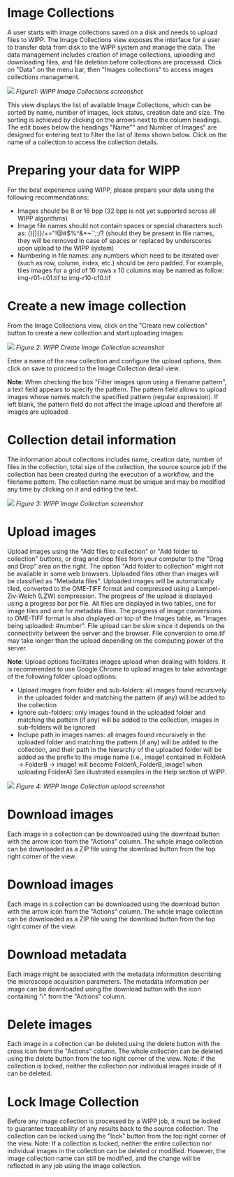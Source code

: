 # Image Collections

A user starts with image collections saved on a disk and needs to upload files to WIPP. The Image Collections view exposes the interface for a user to transfer data from disk to the WIPP system and manage the data. The data management includes creation of image collections, uploading and downloading files, and file deletion before collections are processed. Click on "Data" on the menu bar, then "Images collections" to access images collections management. 

![](image-collections-list.png)
*Figure1: WIPP Image Collections screenshot*

This view displays the list of available Image Collections, which can be sorted by name, number of images, lock status, creation date and size. The sorting is achieved by clicking on the arrows next to the column headings. 
The edit boxes below the headings "Name"" and Number of Images" are designed for entering text to filter the list of items shown below. Click on the name of a collection to access the collection details.

# Preparing your data for WIPP

For the best experience using WIPP, please prepare your data using the following recommendations:
* Images should be 8 or 16 bpp (32 bpp is not yet supported across all WIPP algorithms)
* Image file names should not contain spaces or special characters such as: ()[]{}\/+="!@#$%^&*~`';:/? (should they be present in file names, they will be removed in case of spaces or replaced by underscores upon upload to the WIPP system)
* Numbering in file names: any numbers which need to be iterated over (such as row, column, index, etc.) should be zero padded. 
For example, tiles images for a grid of 10 rows x 10 columns may be named as follow: img-r01-c01.tif to img-r10-c10.tif

# Create a new image collection

From the Image Collections view, click on the "Create new collection" button to create a new collection and start uploading images:

![](new-images-collection.png)
*Figure 2: WIPP Create Image Collection screenshot*

Enter a name of the new collection and configure the upload options, then click on save to proceed to the Image Collection detail view.

**Note**: When checking the box "Filter images upon using a filename pattern", a text field appears to specify the pattern. The pattern field allows to upload images whose names match the specified pattern (regular expression). If left blank, the pattern field do not affect the image upload and therefore all images are uploaded.

# Collection detail information

The information about collections includes name, creation date, number of files in the collection, total size of the collection, the source source job if the collection has been created during the execution of a workflow, and the filename pattern. The collection name must be unique and may be modified any time by clicking on it and editing the text.

![](collection-detail.png)
*Figure 3: WIPP Image Collection screenshot*

# Upload images

Upload images using the "Add files to collection" or "Add folder to collection" buttons, or drag and drop files from your computer to the "Drag and Drop" area on the right. The option "Add folder to collection" might not be available in some web browsers. Uploaded files other than images will be classified as "Metadata files". Uploaded images will be automatically tiled, converted to the OME-TIFF format and compressed using a Lempel-Ziv-Welch (LZW) compression.
The progress of the upload is displayed using a progress bar per file. All files are displayed in two tables, one for image tiles and one for metadata files. The progress of image conversions to OME-TIFF format is also displayed on top of the Images table, as "Images being uploaded: #number". 
File upload can be slow since it depends on the connectivity between the server and the browser. File conversion to ome.tif may take longer than the upload depending on the computing power of the server.

**Note**: Upload options facilitates images upload when dealing with folders.
It is recommended to use Google Chrome to upload images to take advantage of the following folder upload options:
- Upload images from folder and sub-folders: all images found recursively in the uploaded folder and matching the pattern (if any) will be added to the collection
- Ignore sub-folders: only images found in the uploaded folder and matching the pattern (if any) will be added to the collection, images in sub-folders will be ignored
- Inclupe path in images names: all images found recursively in the uploaded folder and matching the pattern (if any) will be added to the collection, and their path in the hierarchy of the uploaded folder will be added as the prefix to the image name (i.e., image1 contained in FolderA -> FolderB -> image1 will become FolderA_FolderB_image1 when uploading FolderA)
See illustrated examples in the Help section of WIPP.

![](upload-images.png)
*Figure 4: WIPP Image Collection upload screenshot*

# Download images

Each image in a collection can be downloaded using the download button with the arrow icon from the "Actions" column. 
The whole image collection can be downloaded as a ZIP file using the download button from the top right corner of the view.

# Download images

Each image in a collection can be downloaded using the download button with the arrow icon from the "Actions" column. 
The whole image collection can be downloaded as a ZIP file using the download button from the top right corner of the view.

# Download metadata

Each image might be associated with the metadata information describing the microscope acquisition parameters. The metadata information per image can be downloaded using the download button with the icon containing "i" from the "Actions" column. 

# Delete images

Each image in a collection can be deleted using the delete button with the cross icon from the "Actions" column. The whole collection can be deleted using the delete button from the top right corner of the view.
Note: if the collection is locked, neither the collection nor individual images inside of it can be deleted.

# Lock Image Collection

Before any image collection is processed by a WIPP job, it must be locked to guarantee traceability of any results back to the source collection. The collection can be locked using the "lock" button from the top right corner of the view.
Note: If a collection is locked, neither the entire collection nor individual images in the collection can be deleted or modified. However, the image collection name can still be modified, and the change will be reflected in any job using the image collection.